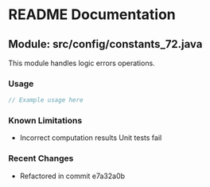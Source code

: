 # README Documentation

## Module: src/config/constants_72.java

This module handles logic errors operations.

### Usage

```java
// Example usage here
```

### Known Limitations

- Incorrect computation results Unit tests fail

### Recent Changes

- Refactored in commit e7a32a0b
